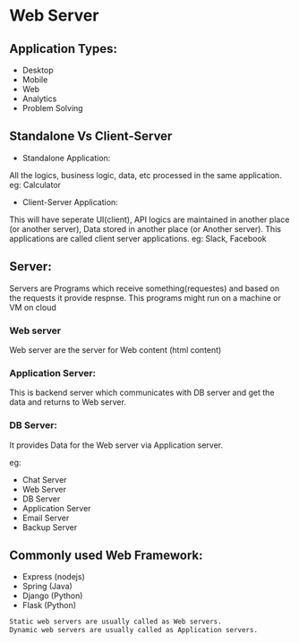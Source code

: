 # Web Server

## Application Types:

* Desktop
* Mobile
* Web
* Analytics
* Problem Solving

## Standalone Vs Client-Server

* Standalone Application:

All the logics, business logic, data, etc processed in the same application.  eg: Calculator

* Client-Server Application:

This will have seperate UI(client), API logics are maintained in another place (or another server), Data stored in another place (or Another server).  This applications are called client server applications. eg: Slack, Facebook

## Server:

Servers are Programs which receive something(requestes) and based on the requests it provide respnse.  This programs might run on a machine or VM on cloud

### Web server

Web server are the server for Web content (html content)

### Application Server:

This is backend server which communicates with DB server and get the data and returns to Web server.

### DB Server:

It provides Data for the Web server via Application server.

eg:

* Chat Server
* Web Server
* DB Server
* Application Server
* Email Server
* Backup Server

## Commonly used Web Framework:

* Express (nodejs)
* Spring (Java)
* Django (Python)
* Flask (Python)


```txt 
Static web servers are usually called as Web servers.
Dynamic web servers are usually called as Application servers.
```

